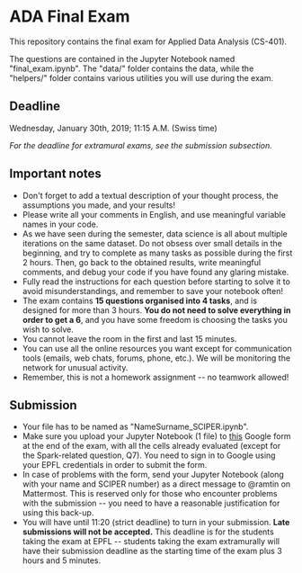 # ADA Final Exam

This repository contains the final exam for Applied Data Analysis (CS-401).

The questions are contained in the Jupyter Notebook named "final_exam.ipynb". The "data/" folder contains the data, while the "helpers/" folder contains various utilities you will use during the exam.

## Deadline
Wednesday, January 30th, 2019; 11:15 A.M. (Swiss time)

_For the deadline for extramural exams, see the submission subsection._

## Important notes
* Don't forget to add a textual description of your thought process, the assumptions you made, and your results!
* Please write all your comments in English, and use meaningful variable names in your code.
* As we have seen during the semester, data science is all about multiple iterations on the same dataset. Do not obsess over small details in the beginning, and try to complete as many tasks as possible during the first 2 hours. Then, go back to the obtained results, write meaningful comments, and debug your code if you have found any glaring mistake.
* Fully read the instructions for each question before starting to solve it to avoid misunderstandings, and remember to save your notebook often!
* The exam contains **15 questions organised into 4 tasks**, and is designed for more than 3 hours. **You do not need to solve everything in order to get a 6**, and you have some freedom is choosing the tasks you wish to solve.
* You cannot leave the room in the first and last 15 minutes.
* You can use all the online resources you want except for communication tools (emails, web chats, forums, phone, etc.). We will be monitoring the network for unusual activity.
* Remember, this is not a homework assignment -- no teamwork allowed!

## Submission
* Your file has to be named as "NameSurname_SCIPER.ipynb".
* Make sure you upload your Jupyter Notebook (1 file) to [this](https://goo.gl/forms/7GLvYl94uSOn54jH2) Google form at the end of the exam, with all the cells already evaluated (except for the Spark-related question, Q7). You need to sign in to Google using your EPFL credentials in order to submit the form.
* In case of problems with the form, send your Jupyter Notebook (along with your name and SCIPER number) as a direct message to @ramtin on Mattermost. This is reserved only for those who encounter problems with the submission -- you need to have a reasonable justification for using this back-up.
* You will have until 11:20 (strict deadline) to turn in your submission. **Late submissions will not be accepted.** This deadline is for the students taking the exam at EPFL -- students taking the exam extramurally will have their submission deadline as the starting time of the exam plus 3 hours and 5 minutes.
